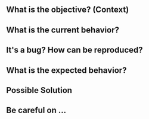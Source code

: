 ## What is the objective? (Context)

<!--- Describe the objective of this issue. -->
<!--- How has this issue affected you? What are you trying to accomplish? -->
<!--- Providing context helps us come up with a solution that is most useful in the real world -->

## What is the current behavior?

<!--- If describing a bug, tell us what happens -->
<!--- If suggesting a change/improvement, explain the current behavior -->

## It's a bug? How can be reproduced?

<!--- Provide a link to a live example, or an unambiguous set of steps to -->
<!--- reproduce this bug. Include code to reproduce, if relevant -->

## What is the expected behavior?

<!--- If you're describing a bug, tell us what should happen -->
<!--- If you're suggesting a change/improvement, tell us how it should work -->

## Possible Solution

<!--- Not obligatory, but suggest a fix/reason for the bug, -->
<!--- or ideas how to implement the addition or change -->

## Be careful on ...

<!--- Not obligatory. A list of itens to be careful on developing the solution. -->
<!--- Ex: Remember to change field "phone" at frontend and admin -->
